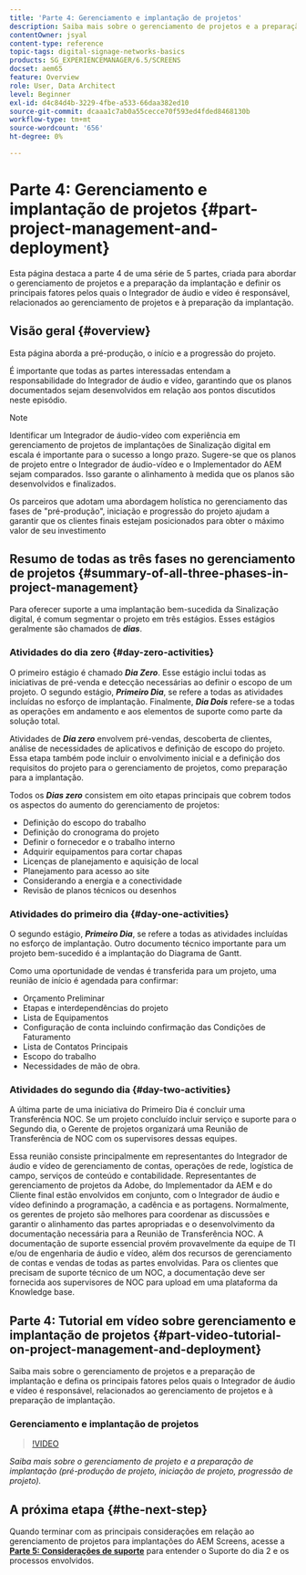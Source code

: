 ```yaml
---
title: 'Parte 4: Gerenciamento e implantação de projetos'
description: Saiba mais sobre o gerenciamento de projetos e a preparação de implantação (pré-produção do projeto, início do projeto, progressão do projeto) para o AEM Screens.
contentOwner: jsyal
content-type: reference
topic-tags: digital-signage-networks-basics
products: SG_EXPERIENCEMANAGER/6.5/SCREENS
docset: aem65
feature: Overview
role: User, Data Architect
level: Beginner
exl-id: d4c84d4b-3229-4fbe-a533-66daa382ed10
source-git-commit: dcaaa1c7ab0a55cecce70f593ed4fded8468130b
workflow-type: tm+mt
source-wordcount: '656'
ht-degree: 0%

---
```


# Parte 4: Gerenciamento e implantação de projetos {#part-project-management-and-deployment}

Esta página destaca a parte 4 de uma série de 5 partes, criada para abordar o gerenciamento de projetos e a preparação da implantação e definir os principais fatores pelos quais o Integrador de áudio e vídeo é responsável, relacionados ao gerenciamento de projetos e à preparação da implantação.

## Visão geral {#overview}

Esta página aborda a pré-produção, o início e a progressão do projeto.

É importante que todas as partes interessadas entendam a responsabilidade do Integrador de áudio e vídeo, garantindo que os planos documentados sejam desenvolvidos em relação aos pontos discutidos neste episódio.

>[!NOTE]
>
>Identificar um Integrador de áudio-vídeo com experiência em gerenciamento de projetos de implantações de Sinalização digital em escala é importante para o sucesso a longo prazo. Sugere-se que os planos de projeto entre o Integrador de áudio-vídeo e o Implementador do AEM sejam comparados. Isso garante o alinhamento à medida que os planos são desenvolvidos e finalizados.
>
>Os parceiros que adotam uma abordagem holística no gerenciamento das fases de &quot;pré-produção&quot;, iniciação e progressão do projeto ajudam a garantir que os clientes finais estejam posicionados para obter o máximo valor de seu investimento

## Resumo de todas as três fases no gerenciamento de projetos {#summary-of-all-three-phases-in-project-management}

Para oferecer suporte a uma implantação bem-sucedida da Sinalização digital, é comum segmentar o projeto em três estágios. Esses estágios geralmente são chamados de ***dias***.

### Atividades do dia zero {#day-zero-activities}

O primeiro estágio é chamado ***Dia Zero***. Esse estágio inclui todas as iniciativas de pré-venda e detecção necessárias ao definir o escopo de um projeto. O segundo estágio, ***Primeiro Dia***, se refere a todas as atividades incluídas no esforço de implantação. Finalmente, ***Dia Dois*** refere-se a todas as operações em andamento e aos elementos de suporte como parte da solução total.

Atividades de ***Dia zero*** envolvem pré-vendas, descoberta de clientes, análise de necessidades de aplicativos e definição de escopo do projeto. Essa etapa também pode incluir o envolvimento inicial e a definição dos requisitos do projeto para o gerenciamento de projetos, como preparação para a implantação.

Todos os ***Dias zero*** consistem em oito etapas principais que cobrem todos os aspectos do aumento do gerenciamento de projetos:

* Definição do escopo do trabalho
* Definição do cronograma do projeto
* Definir o fornecedor e o trabalho interno
* Adquirir equipamentos para cortar chapas
* Licenças de planejamento e aquisição de local
* Planejamento para acesso ao site
* Considerando a energia e a conectividade
* Revisão de planos técnicos ou desenhos

### Atividades do primeiro dia {#day-one-activities}

O segundo estágio, ***Primeiro Dia***, se refere a todas as atividades incluídas no esforço de implantação. Outro documento técnico importante para um projeto bem-sucedido é a implantação do Diagrama de Gantt.

Como uma oportunidade de vendas é transferida para um projeto, uma reunião de início é agendada para confirmar:

* Orçamento Preliminar
* Etapas e interdependências do projeto
* Lista de Equipamentos
* Configuração de conta incluindo confirmação das Condições de Faturamento
* Lista de Contatos Principais
* Escopo do trabalho
* Necessidades de mão de obra.

### Atividades do segundo dia {#day-two-activities}

A última parte de uma iniciativa do Primeiro Dia é concluir uma Transferência NOC. Se um projeto concluído incluir serviço e suporte para o Segundo dia, o Gerente de projetos organizará uma Reunião de Transferência de NOC com os supervisores dessas equipes.

Essa reunião consiste principalmente em representantes do Integrador de áudio e vídeo de gerenciamento de contas, operações de rede, logística de campo, serviços de conteúdo e contabilidade. Representantes de gerenciamento de projetos da Adobe, do Implementador da AEM e do Cliente final estão envolvidos em conjunto, com o Integrador de áudio e vídeo definindo a programação, a cadência e as portagens. Normalmente, os gerentes de projeto são melhores para coordenar as discussões e garantir o alinhamento das partes apropriadas e o desenvolvimento da documentação necessária para a Reunião de Transferência NOC. A documentação de suporte essencial provém provavelmente da equipe de TI e/ou de engenharia de áudio e vídeo, além dos recursos de gerenciamento de contas e vendas de todas as partes envolvidas. Para os clientes que precisam de suporte técnico de um NOC, a documentação deve ser fornecida aos supervisores de NOC para upload em uma plataforma da Knowledge base.

## Parte 4: Tutorial em vídeo sobre gerenciamento e implantação de projetos {#part-video-tutorial-on-project-management-and-deployment}

Saiba mais sobre o gerenciamento de projetos e a preparação de implantação e defina os principais fatores pelos quais o Integrador de áudio e vídeo é responsável, relacionados ao gerenciamento de projetos e à preparação de implantação.

### Gerenciamento e implantação de projetos

>[!VIDEO](https://video.tv.adobe.com/v/32798?captions=por_br)

*Saiba mais sobre o gerenciamento de projeto e a preparação de implantação (pré-produção de projeto, iniciação de projeto, progressão de projeto).*

## A próxima etapa {#the-next-step}

Quando terminar com as principais considerações em relação ao gerenciamento de projetos para implantações do AEM Screens, acesse a **[Parte 5: Considerações de suporte](support-considerations.md)** para entender o Suporte do dia 2 e os processos envolvidos.
